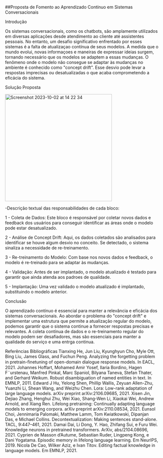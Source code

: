 ##Proposta de Fomento ao Aprendizado Contínuo em Sistemas Conversacionais

Introdução

Os sistemas conversacionais, como os chatbots, são amplamente utilizados em diversas aplicações  desde atendimento ao cliente até assistentes pessoais. No entanto, um desafio significativo enfrentado por esses sistemas é a falta de atualizaçao contínua de seus modelos. A medida que o mundo evolui, novas informaçoes e maneiras de expressar ideias surgem, tornando necessário que os modelos se adaptem a essas mudanças. O fenômeno onde o modelo não consegue se adaptar às mudanças no ambiente é conhecido como "concept drift". Esse desvio pode levar a respostas imprecisas ou desatualizadas o que acaba comprometendo a eficácia do sistema.


Solução Proposta

<img width="351" alt="Screenshot 2023-10-02 at 14 22 34" src="https://github.com/MrSchipRozen/Atividades/assets/99350292/b836dca6-dae5-4b38-976b-2400d985811f">


-Descrição textual das responsabilidades de cada bloco:

1 - Coleta de Dados: Este bloco é responsável por coletar novos dados e feedback dos usuários para conseguir identificar as  áreas onde o modelo pode estar desatualizado.

2 - Análise de Concept Drift: Aqui, os dados coletados são analisados para identificar se houve algum desvio no conceito. Se detectado, o sistema sinaliza a necessidade de re-treinamento.

3 - Re-treinamento do Modelo: Com base nos novos dados e feedback, o modelo é re-treinado para se adaptar às mudanças. 

4 - Validação: Antes de ser implantado, o modelo atualizado é testado para garantir que ainda atenda aos padroes de qualidade.

5 - Implantação: Uma vez validado o modelo atualizado é implantado, substituindo o modelo anterior.

Conclusão

O aprendizado contínuo é essencial para manter a relevância e eficácia dos sistemas conversacionais. Ao abordar o problema do "concept drift" e implementar uma estrutura que permite a atualização regular do modelo, podemos garantir que o sistema continue a fornecer respostas precisas e relevantes. A coleta contínua de dados e o re-treinamento regular do modelo podem ser desafiadores, mas são essenciais para manter a qualidade do serviço e uma entrga continua.


Referências Bibliográficas
Tianxing He, Jun Liu, Kyunghyun Cho, Myle Ott, Bing Liu, James Glass, and Fuchun Peng. Analyzing the forgetting problem in pretrain-ﬁnetuning of open-domain dialogue response models. In EACL, 2021.
Johannes Hoffart, Mohamed Amir Yosef, Ilaria Bordino, Hagen F¨urstenau, Manfred Pinkal, Marc Spaniol, Bilyana Taneva, Stefan Thater, and Gerhard Weikum. Robust disambiguation of named entities in text. In EMNLP, 2011.
Edward J Hu, Yelong Shen, Phillip Wallis, Zeyuan Allen-Zhu, Yuanzhi Li, Shean Wang, and Weizhu Chen. Lora: Low-rank adaptation of large language models. arXiv preprint arXiv:2106.09685, 2021.
Xisen Jin, Dejiao Zhang, Henghui Zhu, Wei Xiao, Shang-Wen Li, Xiaokai Wei, Andrew Arnold, and Xiang Ren. Lifelong pretraining: Continually adapting language models to emerging corpora. arXiv preprint arXiv:2110.08534, 2021.
Eunsol Choi, Jennimaria Palomaki, Matthew Lamm, Tom Kwiatkowski, Dipanjan Das, e Michael Collins. Decontextualization: Making sentences stand-alone. TACL, 9:447–461, 2021.
Damai Dai, Li Dong, Y. Hao, Zhifang Sui, e Furu Wei. Knowledge neurons in pretrained transformers. ArXiv, abs/2104.08696, 2021. Cyprien de Masson d’Autume, Sebastian Ruder, Lingpeng Kong, e Dani Yogatama. Episodic memory in lifelong language learning. Em NeurIPS, 2019.
Nicola De Cao, Wilker Aziz, e Ivan Titov. Editing factual knowledge in language models. Em EMNLP, 2021.
